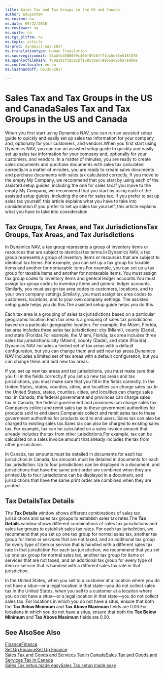 ```yaml
---
title: Sales Tax and Tax Groups in the US and Canada
author: edupont04
ms.custom: na
ms.date: 09/22/2016
ms.reviewer: na
ms.suite: na
ms.tgt_pltfrm: na
ms.topic: article
ms-prod: dynamics-nav-2017
ms.translationtype: Human Translation
ms.sourcegitcommit: 51adfb3588099c496f0946ff71da5c6fe518f070
ms.openlocfilehash: f70a191fc8392bf1685c08c7e905ac96ba7ed069
ms.contentlocale: en-au
ms.lasthandoff: 06/26/2017

---
```


# <a name="sales-tax-and-tax-groups-in-the-us-and-canada"></a><span data-ttu-id="8cf0f-102">Sales Tax and Tax Groups in the US and Canada</span><span class="sxs-lookup"><span data-stu-id="8cf0f-102">Sales Tax and Tax Groups in the US and Canada</span></span>
<span data-ttu-id="8cf0f-103">When you first start using Dynamics NAV, you can run an assisted setup guide to quickly and easily set up sales tax information for your company and, optionally for your customers, and vendors.</span><span class="sxs-lookup"><span data-stu-id="8cf0f-103">When you first start using Dynamics NAV, you can run an assisted setup guide to quickly and easily set up sales tax information for your company and, optionally for your customers, and vendors.</span></span> <span data-ttu-id="8cf0f-104">In a matter of minutes, you are ready to create sales documents and purchase documents with sales tax calculated correctly.</span><span class="sxs-lookup"><span data-stu-id="8cf0f-104">In a matter of minutes, you are ready to create sales documents and purchase documents with sales tax calculated correctly.</span></span>
<span data-ttu-id="8cf0f-105">If you move to the empty My Company, we recommend that you start by using each of the assisted setup guides, including the one for sales tax.</span><span class="sxs-lookup"><span data-stu-id="8cf0f-105">If you move to the empty My Company, we recommend that you start by using each of the assisted setup guides, including the one for sales tax.</span></span> <span data-ttu-id="8cf0f-106">If you prefer to set up sales tax yourself, this article explains what you have to take into consideration.</span><span class="sxs-lookup"><span data-stu-id="8cf0f-106">If you prefer to set up sales tax yourself, this article explains what you have to take into consideration.</span></span>  

## <a name="tax-groups-tax-areas-and-tax-jurisdictions"></a><span data-ttu-id="8cf0f-107">Tax Groups, Tax Areas, and Tax Jurisdictions</span><span class="sxs-lookup"><span data-stu-id="8cf0f-107">Tax Groups, Tax Areas, and Tax Jurisdictions</span></span>
<span data-ttu-id="8cf0f-108">In Dynamics NAV, a tax group represents a group of inventory items or resources that are subject to identical tax terms.</span><span class="sxs-lookup"><span data-stu-id="8cf0f-108">In Dynamics NAV, a tax group represents a group of inventory items or resources that are subject to identical tax terms.</span></span> <span data-ttu-id="8cf0f-109">For example, you can set up a tax group for taxable items and another for nontaxable items.</span><span class="sxs-lookup"><span data-stu-id="8cf0f-109">For example, you can set up a tax group for taxable items and another for nontaxable items.</span></span> <span data-ttu-id="8cf0f-110">You must assign tax group codes to inventory items and general ledger accounts.</span><span class="sxs-lookup"><span data-stu-id="8cf0f-110">You must assign tax group codes to inventory items and general ledger accounts.</span></span> <span data-ttu-id="8cf0f-111">Similarly, you must assign tax area codes to customers, locations, and to your own company settings.</span><span class="sxs-lookup"><span data-stu-id="8cf0f-111">Similarly, you must assign tax area codes to customers, locations, and to your own company settings.</span></span> <span data-ttu-id="8cf0f-112">The assisted setup guide helps you do this.</span><span class="sxs-lookup"><span data-stu-id="8cf0f-112">The assisted setup guide helps you do this.</span></span>  

<span data-ttu-id="8cf0f-113">Each tax area is a grouping of sales tax jurisdictions based on a particular geographic location.</span><span class="sxs-lookup"><span data-stu-id="8cf0f-113">Each tax area is a grouping of sales tax jurisdictions based on a particular geographic location.</span></span> <span data-ttu-id="8cf0f-114">For example, the Miami, Florida, tax area includes three sales tax jurisdictions: city (Miami), county (Dade), and state (Florida).</span><span class="sxs-lookup"><span data-stu-id="8cf0f-114">For example, the Miami, Florida, tax area includes three sales tax jurisdictions: city (Miami), county (Dade), and state (Florida).</span></span> <span data-ttu-id="8cf0f-115">Dynamics NAV includes a limited set of tax areas with a default configuration, but you can change them and add new tax areas.</span><span class="sxs-lookup"><span data-stu-id="8cf0f-115">Dynamics NAV includes a limited set of tax areas with a default configuration, but you can change them and add new tax areas.</span></span>  

<span data-ttu-id="8cf0f-116">If you set up new tax areas and tax jurisdictions, you must make sure that you fill in the fields correctly.</span><span class="sxs-lookup"><span data-stu-id="8cf0f-116">If you set up new tax areas and tax jurisdictions, you must make sure that you fill in the fields correctly.</span></span> <span data-ttu-id="8cf0f-117">In the United States, states, counties, cities, and localities can charge sales tax.</span><span class="sxs-lookup"><span data-stu-id="8cf0f-117">In the United States, states, counties, cities, and localities can charge sales tax.</span></span> <span data-ttu-id="8cf0f-118">In Canada, the federal government and provinces can charge sales tax.</span><span class="sxs-lookup"><span data-stu-id="8cf0f-118">In Canada, the federal government and provinces can charge sales tax.</span></span> <span data-ttu-id="8cf0f-119">Companies collect and remit sales tax to these government authorities for products sold to end users.</span><span class="sxs-lookup"><span data-stu-id="8cf0f-119">Companies collect and remit sales tax to these government authorities for products sold to end users.</span></span> <span data-ttu-id="8cf0f-120">Sales tax can also be charged to existing sales tax.</span><span class="sxs-lookup"><span data-stu-id="8cf0f-120">Sales tax can also be charged to existing sales tax.</span></span> <span data-ttu-id="8cf0f-121">For example, tax can be calculated on a sales invoice amount that already includes the tax from other jurisdictions.</span><span class="sxs-lookup"><span data-stu-id="8cf0f-121">For example, tax can be calculated on a sales invoice amount that already includes the tax from other jurisdictions.</span></span>  

<span data-ttu-id="8cf0f-122">In Canada, tax amounts must be detailed in documents for each tax jurisdiction.</span><span class="sxs-lookup"><span data-stu-id="8cf0f-122">In Canada, tax amounts must be detailed in documents for each tax jurisdiction.</span></span> <span data-ttu-id="8cf0f-123">Up to four jurisdictions can be displayed in a document, and jurisdictions that have the same print order are combined when they are printed.</span><span class="sxs-lookup"><span data-stu-id="8cf0f-123">Up to four jurisdictions can be displayed in a document, and jurisdictions that have the same print order are combined when they are printed.</span></span>

## <a name="tax-details"></a><span data-ttu-id="8cf0f-124">Tax Details</span><span class="sxs-lookup"><span data-stu-id="8cf0f-124">Tax Details</span></span>
<span data-ttu-id="8cf0f-125">The **Tax Details** window shows different combinations of sales tax jurisdictions and sales tax groups to establish sales tax rates.</span><span class="sxs-lookup"><span data-stu-id="8cf0f-125">The **Tax Details** window shows different combinations of sales tax jurisdictions and sales tax groups to establish sales tax rates.</span></span> <span data-ttu-id="8cf0f-126">For each tax jurisdiction, we recommend that you set up one tax group for normal sales tax, another tax group for items or services that are not taxed, and an additional tax group for every type of item or service that is handled with a different sales tax rate in that jurisdiction.</span><span class="sxs-lookup"><span data-stu-id="8cf0f-126">For each tax jurisdiction, we recommend that you set up one tax group for normal sales tax, another tax group for items or services that are not taxed, and an additional tax group for every type of item or service that is handled with a different sales tax rate in that jurisdiction.</span></span>  

<span data-ttu-id="8cf0f-127">In the United States, when you sell to a customer at a location where you do not have a *situs*—or a legal location in that state—you do not collect sales tax.</span><span class="sxs-lookup"><span data-stu-id="8cf0f-127">In the United States, when you sell to a customer at a location where you do not have a *situs*—or a legal location in that state—you do not collect sales tax.</span></span> <span data-ttu-id="8cf0f-128">For locations in which you do not have a situs, ensure that both the **Tax Below Minimum** and **Tax Above Maximum** fields are 0.00.</span><span class="sxs-lookup"><span data-stu-id="8cf0f-128">For locations in which you do not have a situs, ensure that both the **Tax Below Minimum** and **Tax Above Maximum** fields are 0.00.</span></span>  

## <a name="see-also"></a><span data-ttu-id="8cf0f-129">See Also</span><span class="sxs-lookup"><span data-stu-id="8cf0f-129">See Also</span></span>
[<span data-ttu-id="8cf0f-130">Finance</span><span class="sxs-lookup"><span data-stu-id="8cf0f-130">Finance</span></span>](finance-setup.md)  
[<span data-ttu-id="8cf0f-131">Set Up Finance</span><span class="sxs-lookup"><span data-stu-id="8cf0f-131">Set Up Finance</span></span>](finance-setup-setup-finance-setup.md)  
[<span data-ttu-id="8cf0f-132">Sales Tax and Goods and Services Tax in Canada</span><span class="sxs-lookup"><span data-stu-id="8cf0f-132">Sales Tax and Goods and Services Tax in Canada</span></span>](ca-finance-setup-tax.md)  
[<span data-ttu-id="8cf0f-133">Sales Tax setup made easy</span><span class="sxs-lookup"><span data-stu-id="8cf0f-133">Sales Tax setup made easy</span></span>](https://madeira.microsoft.com/en-us/blog/sales-tax-setup-made-easy)  

